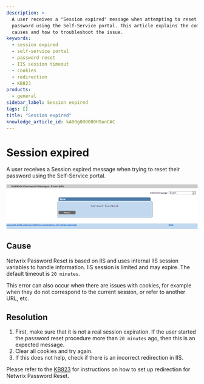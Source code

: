 ```yaml
---
description: >-
  A user receives a "Session expired" message when attempting to reset their
  password using the Self-Service portal. This article explains the common
  causes and how to troubleshoot the issue.
keywords:
  - session expired
  - self-service portal
  - password reset
  - IIS session timeout
  - cookies
  - redirection
  - KB823
products:
  - general
sidebar_label: Session expired
tags: []
title: "Session expired"
knowledge_article_id: kA00g000000H9anCAC
---
```


# Session expired

A user receives a Session expired message when trying to reset their password using the Self-Service portal.

![User-added image](./images/ka04u00000116eY_0EM700000005OD2.png)

## Cause

Netwrix Password Reset is based on IIS and uses internal IIS session variables to handle information. IIS session is limited and may expire. The default timeout is `20 minutes`.

This error can also occur when there are issues with cookies, for example when they do not correspond to the current session, or refer to another URL, etc.

## Resolution

1. First, make sure that it is not a real session expiration. If the user started the password reset procedure more than `20 minutes` ago, then this is an expected message.
2. Clear all cookies and try again.
3. If this does not help, check if there is an incorrect redirection in IIS.

Please refer to the [KB823](https://kb.netwrix.com/823) for instructions on how to set up redirection for Netwrix Password Reset.
